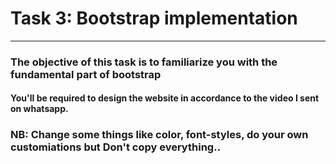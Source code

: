 # Task 3: Bootstrap implementation 
___

### The objective of this task is to familiarize you with the fundamental part of bootstrap

#### You'll be required to design the website in accordance to the video I sent on whatsapp.

### NB: Change some things like color, font-styles, do your own customiations but **Don't copy everything..** 
